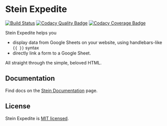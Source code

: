 <!-- Change the URL in all samples, mention about XSS -->

# Stein Expedite

[![Build Status](https://travis-ci.com/shivensinha4/Stein-Expedite.svg?token=x3fmHcesiyXMyg1SGYVm&branch=master)](https://travis-ci.com/shivensinha4/Stein-Expedite) [![Codacy Quality Badge](https://api.codacy.com/project/badge/Grade/d632e2064f934c52a513d6d3304a55b0)](https://www.codacy.com?utm_source=github.com&utm_medium=referral&utm_content=steinhq/expedite&utm_campaign=Badge_Grade) [![Codacy Coverage Badge](https://api.codacy.com/project/badge/Coverage/d632e2064f934c52a513d6d3304a55b0)](https://www.codacy.com?utm_source=github.com&utm_medium=referral&utm_content=steinhq/expedite&utm_campaign=Badge_Coverage)

Stein Expedite helps you

- display data from Google Sheets on your website, using handlebars-like `{{ }}` syntax
- directly link a form to a Google Sheet.

All straight through the simple, beloved HTML.

## Documentation

Find docs on the [Stein Documentation](https://docs.steinhq.com/expedite-introduction) page.

<!-- Expedite for Stein helps add Stein super-powers to your website, without the need to play with programming languages and the Stein API. -->

## License

Stein Expedite is [MIT licensed](./LICENSE.md).
